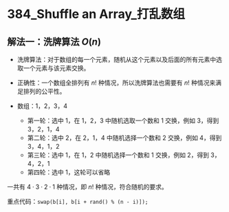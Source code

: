 # 384_Shuffle an Array_打乱数组

## 解法一：洗牌算法 $O(n)$

- 洗牌算法：对于数组的每一个元素，随机从这个元素以及后面的所有元素中选取一个元素与该元素交换。
- 正确性：一个数组全排列有 $n!$ 种情况，所以洗牌算法也需要有 $n!$ 种情况来满足排列的公平性。

- 数组：$1，2，3，4$
  - 第一轮：选中 $1$，在 $1，2，3$ 中随机选取一个数和 $1$ 交换，例如 $3$，得到 $3，2，1，4$
  - 第二轮：选中 $2$，在 $2，1，4$ 中随机选择一个数和 $2$ 交换，例如 $4$，得到 $3，4，1，2$
  - 第三轮：选中 $1$，在 $1，2$ 中随机选择一个数和 $1$ 交换，例如 $2$，得到 $3，4，2，1$
  - 第四轮：选中 $1$，这轮可以省略

一共有 $4·3·2·1$ 种情况，即 $n!$ 种情况，符合随机的要求。

重点代码：`swap(b[i], b[i + rand() % (n - i)]);`
